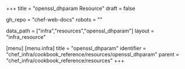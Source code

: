 +++
title = "openssl_dhparam Resource"
draft = false

gh_repo = "chef-web-docs"
robots = ""

data_path = ["infra","resources","openssl_dhparam"]
layout = "infra_resource"


[menu]
  [menu.infra]
    title = "openssl_dhparam"
    identifier = "chef_infra/cookbook_reference/resources/openssl_dhparam"
    parent = "chef_infra/cookbook_reference/resources"
+++

<!-- The contents of this page are automatically generated from the openssl_dhparam.yaml file in the data directory. -->
<!-- To suggest a change, edit the https://github.com/chef/chef/blob/master/lib/chef/resource/openssl_dhparam.rb file
      and submit a pull request to the https://github.com/chef/chef repository. -->
